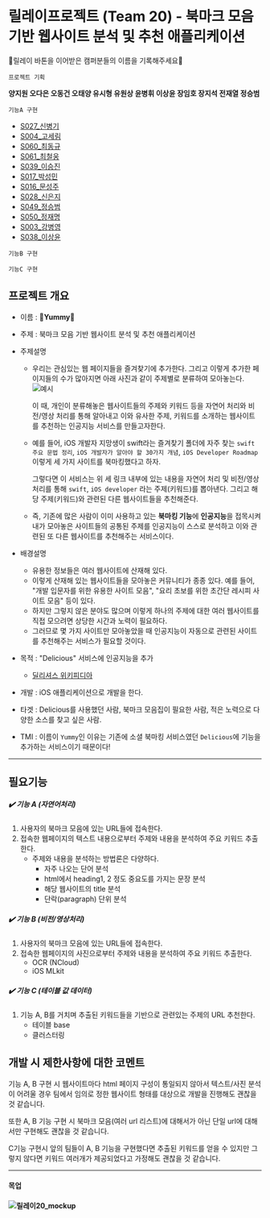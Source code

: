 # 릴레이프로젝트 (Team 20) - 북마크 모음 기반 웹사이트 분석 및 추천 애플리케이션

🙏릴레이 바톤을 이어받은 캠퍼분들의 이름을 기록해주세요🙏



```프로젝트 기획```

**양지원 오다은 오동건 오태양 유시형 유원상 윤병휘 이상윤 장임호 장지석 전재열 정승범**



```기능A 구현```

- [S027_신병기](https://github.com/EthanShin)
- [S004_고세림](https://github.com/koserim)
- [S060_최동규](https://github.com/ChoiDongKyu96)
- [S061_최철웅](https://github.com/chelwoong)
- [S039_이승진](https://github.com/devilzCough)
- [S017_박성민](https://github.com/rnfxl92)
- [S016_문성주](https://github.com/A-by-alimelon)
- [S028_신은지](https://github.com/devejs)
- [S049_정승범](https://github.com/back99)
- [S050_정재명](https://github.com/jjm159)
- [S003_강병영](https://gist.github.com/RoKang)
- [S038_이상윤](https://gist.github.com/SANGYOONLEE)

```기능B 구현```



```기능C 구현```



## 프로젝트 개요

- 이름 :  🍔**Yummy**🍔
- 주제 : 북마크 모음 기반 웹사이트 분석 및 추천 애플리케이션
- 주제설명
  - 우리는 관심있는 웹 페이지들을 즐겨찾기에 추가한다. 그리고 이렇게 추가한 페이지들의 수가 많아지면 아래 사진과 같이 주제별로 분류하여 모아놓는다.
    ![예시](https://user-images.githubusercontent.com/35067611/89116642-5787ea80-d4d1-11ea-9ad0-d9e6f67fa79c.png)
  
     이 때, 개인이 분류해놓은 웹사이트들의 주제와 키워드 등을 자연어 처리와 비전/영상 처리를 통해 알아내고 이와 유사한 주제, 키워드를 소개하는 웹사이트를 추천하는 인공지능 서비스를 만들고자한다.

    
    
  - 예를 들어, iOS 개발자 지망생이 swift라는 즐겨찾기 폴더에 자주 찾는 ```swift 주요 문법 정리```, ```iOS 개발자가 알아야 할 30가지 개념```, ```iOS Developer Roadmap``` 이렇게 세 가지 사이트를 북마킹했다고 하자. 
  
    그렇다면 이 서비스는 위 세 링크 내부에 있는 내용을 자연어 처리 및 비전/영상 처리를 통해 ```swift```, ```iOS developer``` 라는 주제(키워드)를 뽑아낸다. 그리고 해당 주제(키워드)와 관련된 다른 웹사이트들을 추천해준다.
  
    
  
  - 즉, 기존에 많은 사람이 이미 사용하고 있는 **북마킹 기능**에 **인공지능**을 접목시켜 내가 모아놓은 사이트들의 공통된 주제를 인공지능이 스스로 분석하고 이와 관련된 또 다른 웹사이트를 추천해주는 서비스이다.
  
    
  
- 배경설명
  - 유용한 정보들은 여러 웹사이트에 산재해 있다.  
  - 이렇게 산재해 있는 웹사이트들을 모아놓은 커뮤니티가 종종 있다. 예를 들어, "개발 입문자를 위한 유용한 사이트 모음", "요리 초보를 위한 초간단 레시피 사이트 모음" 등이 있다.  
  - 하지만 그렇지 않은 분야도 많으며 이렇게 하나의 주제에 대한 여러 웹사이트를 직접 모으려면 상당한 시간과 노력이 필요하다.  
  - 그러므로 몇 가지 사이트만 모아놓았을 때 인공지능이 자동으로 관련된 사이트를 추천해주는 서비스가 필요할 것이다.  

  
  
- 목적 : "Delicious" 서비스에 인공지능을 추가
  
  - [딜리셔스 위키피디아](https://ko.wikipedia.org/wiki/딜리셔스_(웹사이트))
- 개발 : iOS 애플리케이션으로 개발을 한다.
- 타겟 : Delicious를 사용했던 사람, 북마크 모음집이 필요한 사람, 적은 노력으로 다양한 소스를 찾고 싶은 사람.
- TMI : 이름이 ```Yummy```인 이유는 기존에 소셜 북마킹 서비스였던 ```Delicious```에 기능을 추가하는 서비스이기 때문이다!

---



## 필요기능

##### ✔️ 기능 A (자연어처리)

1. 사용자의 북마크 모음에 있는 URL들에 접속한다.
2. 접속한 웹페이지의 텍스트 내용으로부터 주제와 내용을 분석하여 주요 키워드 추출한다.
   - 주제와 내용을 분석하는 방법론은 다양하다.
     - 자주 나오는 단어 분석
     - html에서 heading1, 2 정도 중요도를 가지는 문장 분석
     - 해당 웹사이트의 title 분석
     - 단락(paragraph) 단위 분석



##### ✔️ 기능 B (비전/영상처리)

1. 사용자의 북마크 모음에 있는 URL들에 접속한다.
2. 접속한 웹페이지의 사진으로부터 주제와 내용을 분석하여 주요 키워드 추출한다.
   - OCR (NCloud)
   - iOS MLkit




##### ✔️ 기능 C (테이블 값 데이터)

1. 기능 A, B를 거치며 추출된 키워드들을 기반으로 관련있는 주제의 URL 추천한다.
   - 테이블 base
   - 클러스터링



## 개발 시 제한사항에 대한 코멘트  
기능 A, B 구현 시 웹사이트마다 html 페이지 구성이 통일되지 않아서 텍스트/사진 분석이 어려울 경우 팀에서 임의로 정한 웹사이트 형태를 대상으로 개발을 진행해도 괜찮을 것 같습니다.

또한 A, B 기능 구현 시 북마크 모음(여러 url 리스트)에 대해서가 아닌 단일 url에 대해서만 구현해도 괜찮을 것 같습니다.

C기능 구현시 앞의 팀들이 A, B 기능을 구현했다면 추출된 키워드를 얻을 수 있지만 그렇지 않다면 키워드 여러개가 제공되었다고 가정해도 괜찮을 것 같습니다.

---



#### 목업

#### ![릴레이20_mockup](https://user-images.githubusercontent.com/28242038/89017870-f12a8d00-d355-11ea-80c8-76a11506120f.png)
